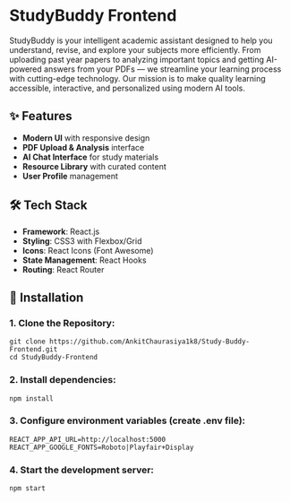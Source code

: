 # StudyBuddy Frontend
StudyBuddy is your intelligent academic assistant designed to help you understand, revise, and explore your subjects more efficiently.
From uploading past year papers to analyzing important topics and getting AI-powered answers from your PDFs — we streamline your learning process with cutting-edge technology.
Our mission is to make quality learning accessible, interactive, and personalized using modern AI tools.

## ✨ Features

- **Modern UI** with responsive design
- **PDF Upload & Analysis** interface
- **AI Chat Interface** for study materials
- **Resource Library** with curated content
- **User Profile** management

## 🛠️ Tech Stack

- **Framework**: React.js
- **Styling**: CSS3 with Flexbox/Grid
- **Icons**: React Icons (Font Awesome)
- **State Management**: React Hooks
- **Routing**: React Router

## 🚀 Installation

### 1. Clone the Repository:
```
git clone https://github.com/AnkitChaurasiya1k8/Study-Buddy-Frontend.git
cd StudyBuddy-Frontend
```
### 2. Install dependencies:
```
npm install
```
### 3. Configure environment variables (create .env file):
```
REACT_APP_API_URL=http://localhost:5000
REACT_APP_GOOGLE_FONTS=Roboto|Playfair+Display
```
### 4. Start the development server:
```
npm start
```
